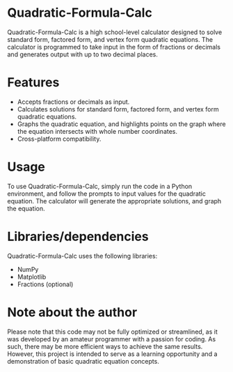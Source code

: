 # Quadratic-Formula-Calc
Quadratic-Formula-Calc is a high school-level calculator designed to solve standard form, factored form, and vertex form quadratic equations. The calculator is programmed to take input in the form of fractions or decimals and generates output with up to two decimal places.

# Features
- Accepts fractions or decimals as input.
- Calculates solutions for standard form, factored form, and vertex form quadratic equations.
- Graphs the quadratic equation, and highlights points on the graph where the equation intersects with whole number coordinates.
- Cross-platform compatibility.

# Usage
To use Quadratic-Formula-Calc, simply run the code in a Python environment, and follow the prompts to input values for the quadratic equation. The calculator will generate the appropriate solutions, and graph the equation.

# Libraries/dependencies
Quadratic-Formula-Calc uses the following libraries:

- NumPy
- Matplotlib
- Fractions (optional)

# Note about the author
Please note that this code may not be fully optimized or streamlined, as it was developed by an amateur programmer with a passion for coding. As such, there may be more efficient ways to achieve the same results. However, this project is intended to serve as a learning opportunity and a demonstration of basic quadratic equation concepts.
